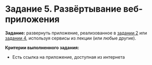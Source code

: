 # Задание 5. Развёртывание веб-приложения

**Задание:** развернуть приложение, реализованное в [задании 2](/tasks/2.%20Вёрстка.md) или [задании 4](/tasks/4.%20Подключение%20API.md), используя сервисы из лекции (или любые другие).

**Критерии выполненного задания:**

* Есть ссылка на приложение, доступная из интернета
